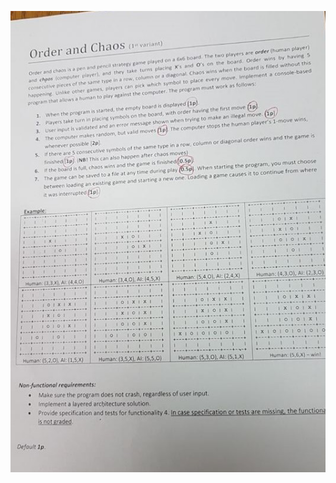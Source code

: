 ![](https://github.com/912-enache-vlad/Fundamentals-of-programming/blob/main/Final_Exam_Preparation/Order%20and%20Chaos%20-%20Exam%20FP/FP%20ex3%20Order_Chaos.jpg)
